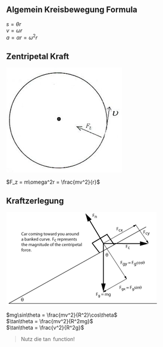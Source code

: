 ## Algemein Kreisbewegung Formula

$s = \theta r$\
$v = \omega r$\
$a = \alpha r = \omega^2r$

## Zentripetal Kraft
![Zentripetalkraft Darstellung](./images/kreis.jpg)

$F_z = m\omega^2r = \frac{mv^2}{r}$

## Kraftzerlegung

![Zentripetal Zerlegung](./images/centripetal.gif)

$mg\sin\theta = \frac{mv^2}{R^2}\cos\theta$\
$\tan\theta = \frac{mv^2}{R^2mg}$\
$\tan\theta = \frac{v^2}{R^2g}$

> Nutz die $\tan$ function!